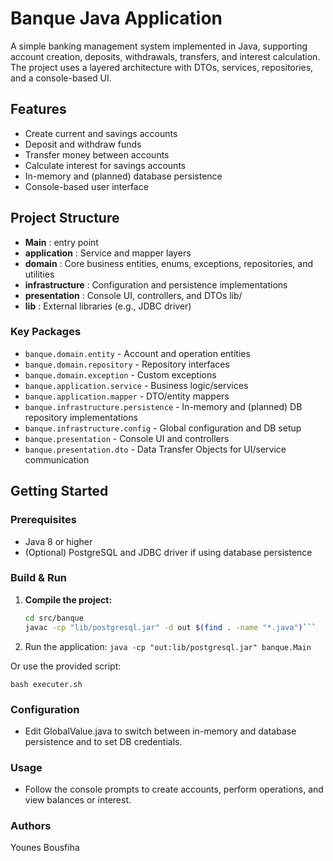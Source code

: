 # Banque Java Application

A simple banking management system implemented in Java, supporting account creation, deposits, withdrawals, transfers, and interest calculation. The project uses a layered architecture with DTOs, services, repositories, and a console-based UI.

## Features

- Create current and savings accounts
- Deposit and withdraw funds
- Transfer money between accounts
- Calculate interest for savings accounts
- In-memory and (planned) database persistence
- Console-based user interface

## Project Structure
- **Main** :  entry point 
- **application**  : Service and mapper layers 
- **domain** :  Core business entities, enums, exceptions, repositories, and utilities 
- **infrastructure** : Configuration and persistence implementations 
- **presentation** :  Console UI, controllers, and DTOs lib/ 
- **lib** : External libraries (e.g., JDBC driver)

### Key Packages

- `banque.domain.entity` - Account and operation entities
- `banque.domain.repository` - Repository interfaces
- `banque.domain.exception` - Custom exceptions
- `banque.application.service` - Business logic/services
- `banque.application.mapper` - DTO/entity mappers
- `banque.infrastructure.persistence` - In-memory and (planned) DB repository implementations
- `banque.infrastructure.config` - Global configuration and DB setup
- `banque.presentation` - Console UI and controllers
- `banque.presentation.dto` - Data Transfer Objects for UI/service communication

## Getting Started

### Prerequisites

- Java 8 or higher
- (Optional) PostgreSQL and JDBC driver if using database persistence

### Build & Run

1. **Compile the project:**
   ```sh
   cd src/banque
   javac -cp "lib/postgresql.jar" -d out $(find . -name "*.java")```

2. Run the application:
``` java -cp "out:lib/postgresql.jar" banque.Main ```

Or use the provided script:

``` bash executer.sh ```

### Configuration

- Edit GlobalValue.java to switch between in-memory and database persistence and to set DB credentials.

### Usage
- Follow the console prompts to create accounts, perform operations, and view balances or interest.


### Authors
Younes Bousfiha